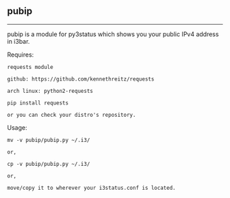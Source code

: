 pubip
-----
-----

pubip is a module for py3status which shows you your
public IPv4 address in i3bar.

Requires:

    requests module

    github: https://github.com/kennethreitz/requests

    arch linux: python2-requests

    pip install requests

    or you can check your distro's repository.

Usage:

    mv -v pubip/pubip.py ~/.i3/

    or,

    cp -v pubip/pubip.py ~/.i3/

    or,
    
    move/copy it to wherever your i3status.conf is located.
